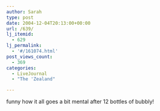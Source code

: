 ```yaml
---
author: Sarah
type: post
date: 2004-12-04T20:13:00+00:00
url: /639/
lj_itemid:
  - 629
lj_permalink:
  - '#/161074.html'
post_views_count:
  - 369
categories:
  - LiveJournal
  - "The 'Zealand"

---
```

funny how it all goes a bit mental after 12 bottles of bubbly!